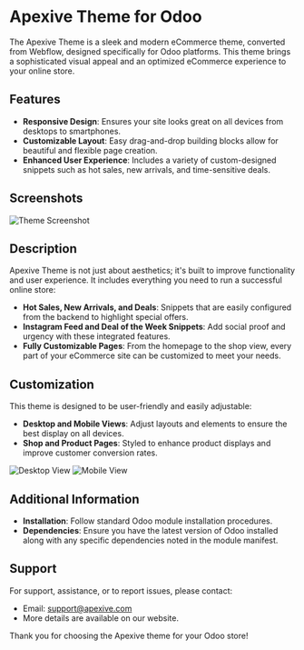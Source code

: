 # Apexive Theme for Odoo

The Apexive Theme is a sleek and modern eCommerce theme, converted from Webflow, designed specifically for Odoo platforms. This theme brings a sophisticated visual appeal and an optimized eCommerce experience to your online store.

## Features

- **Responsive Design**: Ensures your site looks great on all devices from desktops to smartphones.
- **Customizable Layout**: Easy drag-and-drop building blocks allow for beautiful and flexible page creation.
- **Enhanced User Experience**: Includes a variety of custom-designed snippets such as hot sales, new arrivals, and time-sensitive deals.

## Screenshots

![Theme Screenshot](tatic/description/images/images/theme_screenshot.png)

## Description

Apexive Theme is not just about aesthetics; it's built to improve functionality and user experience. It includes everything you need to run a successful online store:

- **Hot Sales, New Arrivals, and Deals**: Snippets that are easily configured from the backend to highlight special offers.
- **Instagram Feed and Deal of the Week Snippets**: Add social proof and urgency with these integrated features.
- **Fully Customizable Pages**: From the homepage to the shop view, every part of your eCommerce site can be customized to meet your needs.

## Customization

This theme is designed to be user-friendly and easily adjustable:

- **Desktop and Mobile Views**: Adjust layouts and elements to ensure the best display on all devices.
- **Shop and Product Pages**: Styled to enhance product displays and improve customer conversion rates.

![Desktop View](tatic/description/images/images/layout_screenshot.jpg)
![Mobile View](tatic/description/images/images/overview_screenshot.jpg)

## Additional Information

- **Installation**: Follow standard Odoo module installation procedures.
- **Dependencies**: Ensure you have the latest version of Odoo installed along with any specific dependencies noted in the module manifest.

## Support

For support, assistance, or to report issues, please contact:

- Email: [support@apexive.com](mailto:support@apexive.com)
- More details are available on our website.

Thank you for choosing the Apexive theme for your Odoo store!

